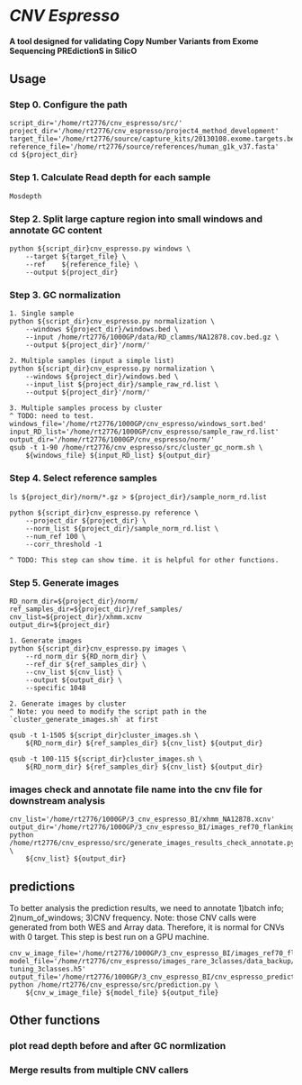 # _CNV Espresso_
#### A tool designed for validating **C**opy **N**umber **V**ariants from **E**xome **S**equencing **PRE**diction**S** in **S**ilic**O**

## Usage
### Step 0. Configure the path
    script_dir='/home/rt2776/cnv_espresso/src/'
    project_dir='/home/rt2776/cnv_espresso/project4_method_development'
    target_file='/home/rt2776/source/capture_kits/20130108.exome.targets.bed'
    reference_file='/home/rt2776/source/references/human_g1k_v37.fasta'
    cd ${project_dir}

### Step 1. Calculate Read depth for each sample
    Mosdepth

### Step 2. Split large capture region into small windows and annotate GC content 
    python ${script_dir}cnv_espresso.py windows \
        --target ${target_file} \
        --ref    ${reference_file} \
        --output ${project_dir}

### Step 3. GC normalization
    1. Single sample
    python ${script_dir}cnv_espresso.py normalization \
        --windows ${project_dir}/windows.bed \ 
        --input /home/rt2776/1000GP/data/RD_clamms/NA12878.cov.bed.gz \ 
        --output ${project_dir}'/norm/'

    2. Multiple samples (input a simple list) 
    python ${script_dir}cnv_espresso.py normalization \
        --windows ${project_dir}/windows.bed \ 
        --input_list ${project_dir}/sample_raw_rd.list \
        --output ${project_dir}'/norm/'

    3. Multiple samples process by cluster 
    ^ TODO: need to test.
    windows_file='/home/rt2776/1000GP/cnv_espresso/windows_sort.bed'
    input_RD_list='/home/rt2776/1000GP/cnv_espresso/sample_raw_rd.list'
    output_dir='/home/rt2776/1000GP/cnv_espresso/norm/'
    qsub -t 1-90 /home/rt2776/cnv_espresso/src/cluster_gc_norm.sh \
        ${windows_file} ${input_RD_list} ${output_dir} 

### Step 4. Select reference samples
    ls ${project_dir}/norm/*.gz > ${project_dir}/sample_norm_rd.list

    python ${script_dir}cnv_espresso.py reference \ 
        --project_dir ${project_dir} \
        --norm_list ${project_dir}/sample_norm_rd.list \
        --num_ref 100 \
        --corr_threshold -1 

    ^ TODO: This step can show time. it is helpful for other functions.

### Step 5. Generate images 
    RD_norm_dir=${project_dir}/norm/
    ref_samples_dir=${project_dir}/ref_samples/
    cnv_list=${project_dir}/xhmm.xcnv
    output_dir=${project_dir}

    1. Generate images
    python ${script_dir}cnv_espresso.py images \
        --rd_norm_dir ${RD_norm_dir} \
        --ref_dir ${ref_samples_dir} \
        --cnv_list ${cnv_list} \
        --output ${output_dir} \
        --specific 1048 

    2. Generate images by cluster 
    ^ Note: you need to modify the script path in the `cluster_generate_images.sh` at first

    qsub -t 1-1505 ${script_dir}cluster_images.sh \
        ${RD_norm_dir} ${ref_samples_dir} ${cnv_list} ${output_dir} 

    qsub -t 100-115 ${script_dir}cluster_images.sh \
        ${RD_norm_dir} ${ref_samples_dir} ${cnv_list} ${output_dir} 

### images check and annotate file name into the cnv file for downstream analysis
    cnv_list='/home/rt2776/1000GP/3_cnv_espresso_BI/xhmm_NA12878.xcnv' 
    output_dir='/home/rt2776/1000GP/3_cnv_espresso_BI/images_ref70_flanking/'
    python /home/rt2776/cnv_espresso/src/generate_images_results_check_annotate.py \
        ${cnv_list} ${output_dir}

## predictions
To better analysis the prediction results, we need to annotate 1)batch info; 2)num_of_windows; 3)CNV frequency. 
Note: those CNV calls were generated from both WES and Array data. Therefore, it is normal for CNVs with 0 target.
This step is best run on a GPU machine. 

    cnv_w_image_file='/home/rt2776/1000GP/3_cnv_espresso_BI/images_ref70_flanking/xhmm_NA12878_withImagePath.csv'
    model_file='/home/rt2776/cnv_espresso/images_rare_3classes/data_backup/model_h5/rare_entire_cnv_MobileNet_v1_fine-tuning_3classes.h5'
    output_file='/home/rt2776/1000GP/3_cnv_espresso_BI/cnv_espresso_prediction_ref70_flanking.csv'
    python /home/rt2776/cnv_espresso/src/prediction.py \
        ${cnv_w_image_file} ${model_file} ${output_file}

## Other functions

### plot read depth before and after GC normlization

### Merge results from multiple CNV callers
